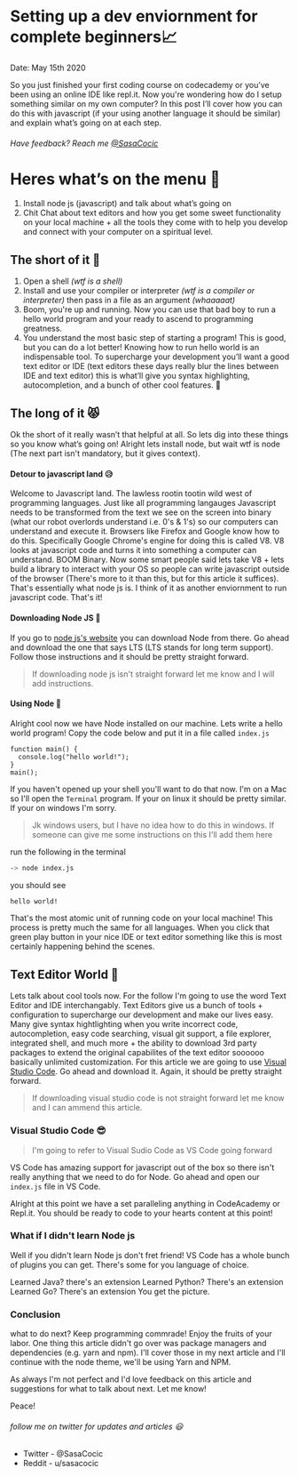 # Setting up a dev enviornment for complete beginners📈

Date: May 15th 2020

So you just finished your first coding course on codecademy or you’ve been using an online IDE like repl.it. Now you're wondering how do I setup something similar on my own computer? In this post I’ll cover how you can do this with javascript (if your using another language it should be similar) and explain what’s going on at each step.

###### Have feedback? Reach me [@SasaCocic](https://twitter.com/SasaCocic)

# Heres what’s on the menu 🥗

1. Install node js (javascript) and talk about what’s going on
1. Chit Chat about text editors and how you get some sweet functionality on your local machine + all the tools they come with to help you develop and connect with your computer on a spiritual level.

## The short of it 👏

1. Open a shell _(wtf is a shell)_
1. Install and use your compiler or interpreter _(wtf is a compiler or interpreter)_ then pass in a file as an argument _(whaaaaat)_
1. Boom, you're up and running. Now you can use that bad boy to run a hello world program and your ready to ascend to programming greatness.
1. You understand the most basic step of starting a program! This is good, but you can do a lot better! Knowing how to run hello world is an indispensable tool. To supercharge your development you’ll want a good text editor or IDE (text editors these days really blur the lines between IDE and text editor) this is what’ll give you syntax highlighting, autocompletion, and a bunch of other cool features. 🚀

## The long of it 😾

Ok the short of it really wasn’t that helpful at all. So lets dig into these things so you know what’s going on! Alright lets install node, but wait wtf is node (The next part isn't mandatory, but it gives context).

#### Detour to javascript land 😥

Welcome to Javascript land. The lawless rootin tootin wild west of programming languages. Just like all programming langauges Javascript needs to be transformed from the text we see on the screen into binary (what our robot overlords understand i.e. 0's & 1's) so our computers can understand and execute it. Browsers like Firefox and Google know how to do this. Specifically Google Chrome's engine for doing this is called V8. V8 looks at javascript code and turns it into something a computer can understand. BOOM Binary. Now some smart people said lets take V8 + lets build a library to interact with your OS so people can write javascript outside of the browser (There's more to it than this, but for this article it suffices). That's essentially what node js is. I think of it as another enviornment to run javascript code. That's it!

#### Downloading Node JS 😤

If you go to [node js's website](https://nodejs.org/en/) you can download Node from there. Go ahead and download the one that says LTS (LTS stands for long term support). Follow those instructions and it should be pretty straight forward.

> If downloading node js isn't straight forward let me know and I will add instructions.

#### Using Node 🤔

Alright cool now we have Node installed on our machine. Lets write a hello world program! Copy the code below and put it in a file called `index.js`

```node
function main() {
  console.log("hello world!");
}
main();
```

If you haven't opened up your shell you'll want to do that now. I'm on a Mac so I'll open the `Terminal` program. If your on linux it should be pretty similar. If your on windows I'm sorry.

> Jk windows users, but I have no idea how to do this in windows. If someone can give me some instructions on this I'll add them here

run the following in the terminal

```bash
-> node index.js
```

you should see

```bash
hello world!
```

That's the most atomic unit of running code on your local machine! This process is pretty much the same for all languages. When you click that green play button in your nice IDE or text editor something like this is most certainly happening behind the scenes.

## Text Editor World 🤩

Lets talk about cool tools now. For the follow I'm going to use the word Text Editor and IDE interchangably. Text Editors give us a bunch of tools + configuration to supercharge our development and make our lives easy. Many give syntax hightlighting when you write incorrect code, autocompletion, easy code searching, visual git support, a file explorer, integrated shell, and much more + the ability to download 3rd party packages to extend the original capabilites of the text editor soooooo basically unlimited customization. For this article we are going to use [Visual Studio Code](https://code.visualstudio.com/). Go ahead and download it. Again, it should be pretty straight forward.

> If downloading visual studio code is not straight forward let me know and I can ammend this article.

### Visual Studio Code 😎

> I'm going to refer to Visual Sudio Code as VS Code going forward

VS Code has amazing support for javascript out of the box so there isn't really anything that we need to do for Node. Go ahead and open our `index.js` file in VS Code.

Alright at this point we have a set paralleling anything in CodeAcademy or Repl.it. You should be ready to code to your hearts content at this point!

### What if I didn't learn Node js

Well if you didn't learn Node js don't fret friend! VS Code has a whole bunch of plugins you can get. There's some for you language of choice.

Learned Java? there's an extension
Learned Python? There's an extension
Learned Go? There's an extension
You get the picture.

### Conclusion

what to do next? Keep programming commrade! Enjoy the fruits of your labor. One thing this article didn't go over was package managers and dependencies (e.g. yarn and npm). I'll cover those in my next article and I'll continue with the node theme, we'll be using Yarn and NPM.

As always I'm not perfect and I'd love feedback on this article and suggestions for what to talk about next. Let me know!

Peace!

###### follow me on twitter for updates and articles :smiley:

- Twitter - @SasaCocic
- Reddit - u/sasacocic
